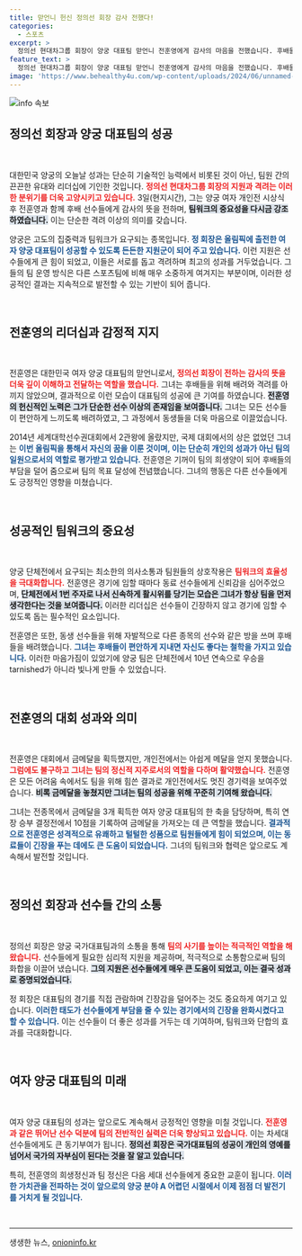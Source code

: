 ```yaml
---
title: 맏언니 헌신 정의선 회장 감사 전했다!
categories:
  - 스포츠
excerpt: >
  정의선 현대차그룹 회장이 양궁 대표팀 맏언니 전훈영에게 감사의 마음을 전했습니다. 후배들을 살뜰히 챙기며 팀의 성공을 이끈 전훈영은 금메달을 획득하지 못했지만 대표팀에서 중요한 역할을 했습니다. 올림픽 무대에서의 감동 스토리를 확인하세요!
feature_text: >
  정의선 현대차그룹 회장이 양궁 대표팀 맏언니 전훈영에게 감사의 마음을 전했습니다. 후배들을 살뜰히 챙기며 팀의 성공을 이끈 전훈영은 금메달을 획득하지 못했지만 대표팀에서 중요한 역할을 했습니다. 올림픽 무대에서의 감동 스토리를 확인하세요!
image: 'https://www.behealthy4u.com/wp-content/uploads/2024/06/unnamed-file.png'
---
```


<p><img src="https://www.behealthy4u.com/wp-content/uploads/2024/06/unnamed-file.png" alt="info 속보" /></p>

<h2 data-ke-size="size26">정의선 회장과 양궁 대표팀의 성공</h2>

<p data-ke-size="size16">&nbsp;</p>  

<p data-ke-size="size16">대한민국 양궁의 오늘날 성과는 단순히 기술적인 능력에서 비롯된 것이 아닌, 팀원 간의 끈끈한 유대와 리더십에 기인한 것입니다. <b><span style="color: #ee2323;">정의선 현대차그룹 회장의 지원과 격려는 이러한 분위기를 더욱 고양시키고 있습니다.</span></b> 3일(현지시간), 그는 양궁 여자 개인전 시상식 후 전훈영과 함께 후배 선수들에게 감사의 뜻을 전하며, <b><span style="background-color: #21538527;">팀워크의 중요성을 다시금 강조하였습니다.</span></b> 이는 단순한 격려 이상의 의미를 갖습니다.</p>

<p data-ke-size="size16">양궁은 고도의 집중력과 팀워크가 요구되는 종목입니다. <b><span style="color: #1a5490;">정 회장은 올림픽에 출전한 여자 양궁 대표팀이 성공할 수 있도록 든든한 지원군이 되어 주고 있습니다.</span></b> 이런 지원은 선수들에게 큰 힘이 되었고, 이들은 서로를 돕고 격려하며 최고의 성과를 거두었습니다. 그들의 팀 운영 방식은 다른 스포츠팀에 비해 매우 소중하게 여겨지는 부분이며, 이러한 성공적인 결과는 지속적으로 발전할 수 있는 기반이 되어 줍니다.</p>

<p data-ke-size="size16">&nbsp;</p>

<h2 data-ke-size="size26">전훈영의 리더십과 감정적 지지</h2>

<p data-ke-size="size16">&nbsp;</p>  

<p data-ke-size="size16">전훈영은 대한민국 여자 양궁 대표팀의 맏언니로서, <b><span style="color: #ee2323;">정의선 회장이 전하는 감사의 뜻을 더욱 깊이 이해하고 전달하는 역할을 했습니다.</span></b> 그녀는 후배들을 위해 배려와 격려를 아끼지 않았으며, 결과적으로 이런 모습이 대표팀의 성공에 큰 기여를 하였습니다. <b><span style="background-color: #21538527;">전훈영의 헌신적인 노력은 그가 단순한 선수 이상의 존재임을 보여줍니다.</span></b> 그녀는 모든 선수들이 편안하게 느끼도록 배려하였고, 그 과정에서 동생들을 더욱 마음으로 이끌었습니다.</p>

<p data-ke-size="size16">2014년 세계대학선수권대회에서 2관왕에 올랐지만, 국제 대회에서의 상은 없었던 그녀는 <b><span style="color: #1a5490;">이번 올림픽을 통해서 자신의 꿈을 이룬 것이며, 이는 단순히 개인의 성과가 아닌 팀의 일원으로서의 역할로 평가받고 있습니다.</span></b> 전훈영은 기꺼이 팀의 희생양이 되어 후배들의 부담을 덜어 줌으로써 팀의 목표 달성에 전념했습니다. 그녀의 행동은 다른 선수들에게도 긍정적인 영향을 미쳤습니다.</p>

<p data-ke-size="size16">&nbsp;</p>

<h2 data-ke-size="size26">성공적인 팀워크의 중요성</h2>

<p data-ke-size="size16">&nbsp;</p>  

<p data-ke-size="size16">양궁 단체전에서 요구되는 최소한의 의사소통과 팀원들의 상호작용은 <b><span style="color: #ee2323;">팀워크의 효율성을 극대화합니다.</span></b> 전훈영은 경기에 임할 때마다 동료 선수들에게 신뢰감을 심어주었으며, <b><span style="background-color: #21538527;">단체전에서 1번 주자로 나서 신속하게 활시위를 당기는 모습은 그녀가 항상 팀을 먼저 생각한다는 것을 보여줍니다.</span></b> 이러한 리더십은 선수들이 긴장하지 않고 경기에 임할 수 있도록 돕는 필수적인 요소입니다.</p>  

<p data-ke-size="size16">전훈영은 또한, 동생 선수들을 위해 자발적으로 다른 종목의 선수와 같은 방을 쓰며 후배들을 배려했습니다. <b><span style="color: #1a5490;">그녀는 후배들이 편안하게 지내면 자신도 좋다는 철학을 가지고 있습니다.</span></b> 이러한 마음가짐이 있었기에 양궁 팀은 단체전에서 10년 연속으로 우승을 tarnished가 아니라 빛나게 만들 수 있었습니다.</p>

<p data-ke-size="size16">&nbsp;</p>

<h2 data-ke-size="size26">전훈영의 대회 성과와 의미</h2>

<p data-ke-size="size16">&nbsp;</p>  

<p data-ke-size="size16">전훈영은 대회에서 금메달을 획득했지만, 개인전에서는 아쉽게 메달을 얻지 못했습니다. <b><span style="color: #ee2323;">그럼에도 불구하고 그녀는 팀의 정신적 지주로서의 역할을 다하며 활약했습니다.</span></b> 전훈영은 모든 어려움 속에서도 팀을 위해 힘쓴 결과로 개인전에서도 멋진 경기력을 보여주었습니다. <b><span style="background-color: #21538527;">비록 금메달을 놓쳤지만 그녀는 팀의 성공을 위해 꾸준히 기여해 왔습니다.</span></b></p>

<p data-ke-size="size16">그녀는 전종목에서 금메달을 3개 획득한 여자 양궁 대표팀의 한 축을 담당하며, 특히 연장 승부 결정전에서 10점을 기록하여 금메달을 가져오는 데 큰 역할을 했습니다. <b><span style="color: #1a5490;">결과적으로 전훈영은 성격적으로 유쾌하고 털털한 성품으로 팀원들에게 힘이 되었으며, 이는 동료들이 긴장을 푸는 데에도 큰 도움이 되었습니다.</span></b> 그녀의 팀워크와 협력은 앞으로도 계속해서 발전할 것입니다.</p>

<p data-ke-size="size16">&nbsp;</p>

<h2 data-ke-size="size26">정의선 회장과 선수들 간의 소통</h2>

<p data-ke-size="size16">&nbsp;</p>  

<p data-ke-size="size16">정의선 회장은 양궁 국가대표팀과의 소통을 통해 <b><span style="color: #ee2323;">팀의 사기를 높이는 적극적인 역할을 해왔습니다.</span></b> 선수들에게 필요한 심리적 지원을 제공하며, 적극적으로 소통함으로써 팀의 화합을 이끌어 냈습니다. <b><span style="background-color: #21538527;">그의 지원은 선수들에게 매우 큰 도움이 되었고, 이는 결국 성과로 증명되었습니다.</span></b></p>

<p data-ke-size="size16">정 회장은 대표팀의 경기를 직접 관람하며 긴장감을 덜어주는 것도 중요하게 여기고 있습니다. <b><span style="color: #1a5490;">이러한 태도가 선수들에게 부담을 줄 수 있는 경기에서의 긴장을 완화시켰다고 할 수 있습니다.</span></b> 이는 선수들이 더 좋은 성과를 거두는 데 기여하며, 팀워크와 단합의 효과를 극대화합니다.</p>

<p data-ke-size="size16">&nbsp;</p>

<h2 data-ke-size="size26">여자 양궁 대표팀의 미래</h2>

<p data-ke-size="size16">&nbsp;</p>  

<p data-ke-size="size16">여자 양궁 대표팀의 성과는 앞으로도 계속해서 긍정적인 영향을 미칠 것입니다. <b><span style="color: #ee2323;">전훈영과 같은 뛰어난 선수 덕분에 팀의 전반적인 실력은 더욱 향상되고 있습니다.</span></b> 이는 차세대 선수들에게도 큰 동기부여가 됩니다. <b><span style="background-color: #21538527;">정의선 회장은 국가대표팀의 성공이 개인의 영예를 넘어서 국가의 자부심이 된다는 것을 잘 알고 있습니다.</span></b></p>

<p data-ke-size="size16">특히, 전훈영의 희생정신과 팀 정신은 다음 세대 선수들에게 중요한 교훈이 됩니다. <b><span style="color: #1a5490;">이러한 가치관을 전파하는 것이 앞으로의 양궁 분야 A 어렵던 시절에서 이제 점점 더 발전기를 거치게 될 것입니다.</span></b></p>

<p data-ke-size="size16">&nbsp;</p>

<hr />
생생한 뉴스, <a href="https://onioninfo.kr" rel="dofollow">onioninfo.kr</a>


